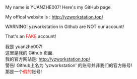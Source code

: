My name is YUANZHE007!
 Here's my GitHub page.

  My offical website is : <a href="http://yzworkstation.top/">http://yzworkstation.top/</a>

WARNING! yzworkstation in Github are NOT our account!

That's an <font color=red>FAKE</font> account!

我是 yuanzhe007! <br>
 这里是我的 Github 页面.<br>
我的官方网站是: <a href="http://yzworkstation.top/">http://yzworkstation.top/</a><br>
警告! Github上名为 'yzworkstation' 的账号并非我们的官方账号!<br>
那是一个<font color=red>假的</font>账号!<br>

